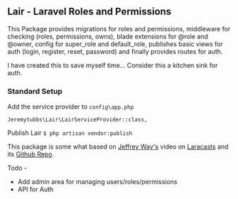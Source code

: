 ## Lair - Laravel Roles and Permissions

This Package provides migrations for roles and permissions, middleware for checking (roles, permissions, owns), blade extensions for @role and @owner, config for super_role and default_role, publishes basic views for auth (login, register, reset, password) and finally provides routes for auth.

I have created this to save myself time... Consider this a kitchen sink for auth.

### Standard Setup
Add the service provider to `config\app.php`
```
Jeremytubbs\Lair\LairServiceProvider::class,
```

Publish Lair `$ php artisan vendor:publish`


This package is some what based on [Jeffrey Way's](https://twitter.com/jeffrey_way) video on [Laracasts](https://laracasts.com/series/whats-new-in-laravel-5-1/episodes/16) and its [Github Repo](https://github.com/laracasts/laravel-5-roles-and-permissions-demo).


Todo -
- Add admin area for managing users/roles/permissions
- API for Auth